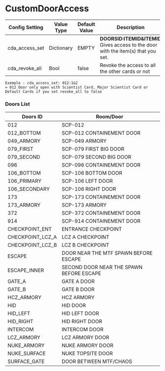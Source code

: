# CustomDoorAccess

Config Setting | Value Type | Default Value | Description
--- | --- | --- | ---
cda_access_set | Dictionary | EMPTY | **DOORSID:ITEMID&ITEMID** Gives access to the door with the item(s) that you set.
cda_revoke_all | Bool | false | Revoke the access to all the other cards or not

```
Exemple : cda_access_set: 012:1&2
= 012 Door only open with Scientist Card, Major Scientist Card or Default Cards if you set revoke_all to false
```

### Doors List

Doors ID | Room/Door
--- | ---
012 | SCP-012
012_BOTTOM | SCP-012 CONTAINEMENT DOOR
049_ARMORY | SCP-049 ARMORY
079_FIRST | SCP-079 FIRST BIG DOOR
079_SECOND | SCP-079 SECOND BIG DOOR
096 | SCP-096 CONTAINEMENT DOOR
106_BOTTOM | SCP-106 BOTTOM DOOR
106_PRIMARY | SCP-106 LEFT DOOR
106_SECONDARY | SCP-106 RIGHT DOOR
173 | SCP-173 CONTAINEMENT DOOR
173_ARMORY | SCP-173 ARMORY
372 | SCP-372 CONTAINEMENT DOOR
914 | SCP-914 CONTAINEMENT DOOR
CHECKPOINT_ENT | ENTRANCE CHECKPOINT
CHECKPOINT_LCZ_A | LCZ A CHECKPOINT
CHECKPOINT_LCZ_B | LCZ B CHECKPOINT
ESCAPE | DOOR NEAR THE MTF SPAWN BEFORE ESCAPE
ESCAPE_INNER | SECOND DOOR NEAR THE SPAWN BEFORE ESCAPE
GATE_A | GATE A DOOR
GATE_B | GATE B DOOR
HCZ_ARMORY | HCZ ARMORY
HID | HID DOOR
HID_LEFT | HID LEFT DOOR
HID_RIGHT | HID RIGHT DOOR
INTERCOM | INTERCOM DOOR
LCZ_ARMORY | LCZ ARMORY DOOR
NUKE_ARMORY | NUKE ARMORY DOOR
NUKE_SURFACE | NUKE TOPSITE DOOR
SURFACE_GATE | DOOR BETWEEN MTF/CHAOS
